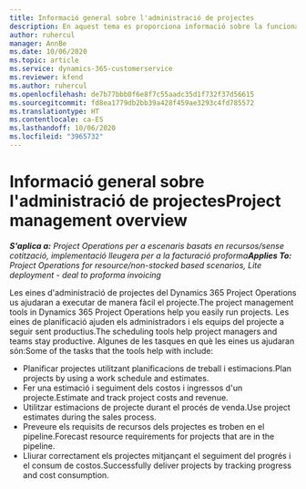 ```yaml
---
title: Informació general sobre l'administració de projectes
description: En aquest tema es proporciona informació sobre la funcionalitat d'administració de projectes al Dynamics 365 Project Operations.
author: ruhercul
manager: AnnBe
ms.date: 10/06/2020
ms.topic: article
ms.service: dynamics-365-customerservice
ms.reviewer: kfend
ms.author: ruhercul
ms.openlocfilehash: de7b77bbb0f6e8f7c55aadc35d1f732f37d56615
ms.sourcegitcommit: fd8ea1779db2bb39a428f459ae3293c4fd785572
ms.translationtype: HT
ms.contentlocale: ca-ES
ms.lasthandoff: 10/06/2020
ms.locfileid: "3965732"
---
```

# <a name="project-management-overview"></a><span data-ttu-id="81b9f-103">Informació general sobre l'administració de projectes</span><span class="sxs-lookup"><span data-stu-id="81b9f-103">Project management overview</span></span>

<span data-ttu-id="81b9f-104">_**S'aplica a:** Project Operations per a escenaris basats en recursos/sense cotització, implementació lleugera per a la facturació proforma_</span><span class="sxs-lookup"><span data-stu-id="81b9f-104">_**Applies To:** Project Operations for resource/non-stocked based scenarios, Lite deployment - deal to proforma invoicing_</span></span>

<span data-ttu-id="81b9f-105">Les eines d'administració de projectes del Dynamics 365 Project Operations us ajudaran a executar de manera fàcil el projecte.</span><span class="sxs-lookup"><span data-stu-id="81b9f-105">The project management tools in Dynamics 365 Project Operations help you easily run projects.</span></span> <span data-ttu-id="81b9f-106">Les eines de planificació ajuden els administradors i els equips del projecte a seguir sent productius.</span><span class="sxs-lookup"><span data-stu-id="81b9f-106">The scheduling tools help project managers and teams stay productive.</span></span> <span data-ttu-id="81b9f-107">Algunes de les tasques en què les eines us ajudaran són:</span><span class="sxs-lookup"><span data-stu-id="81b9f-107">Some of the tasks that the tools help with include:</span></span>

- <span data-ttu-id="81b9f-108">Planificar projectes utilitzant planificacions de treball i estimacions.</span><span class="sxs-lookup"><span data-stu-id="81b9f-108">Plan projects by using a work schedule and estimates.</span></span>
- <span data-ttu-id="81b9f-109">Fer una estimació i seguiment dels costos i ingressos d'un projecte.</span><span class="sxs-lookup"><span data-stu-id="81b9f-109">Estimate and track project costs and revenue.</span></span>
- <span data-ttu-id="81b9f-110">Utilitzar estimacions de projecte durant el procés de venda.</span><span class="sxs-lookup"><span data-stu-id="81b9f-110">Use project estimates during the sales process.</span></span>
- <span data-ttu-id="81b9f-111">Preveure els requisits de recursos dels projectes es troben en el pipeline.</span><span class="sxs-lookup"><span data-stu-id="81b9f-111">Forecast resource requirements for projects that are in the pipeline.</span></span>
- <span data-ttu-id="81b9f-112">Lliurar correctament els projectes mitjançant el seguiment del progrés i el consum de costos.</span><span class="sxs-lookup"><span data-stu-id="81b9f-112">Successfully deliver projects by tracking progress and cost consumption.</span></span>
